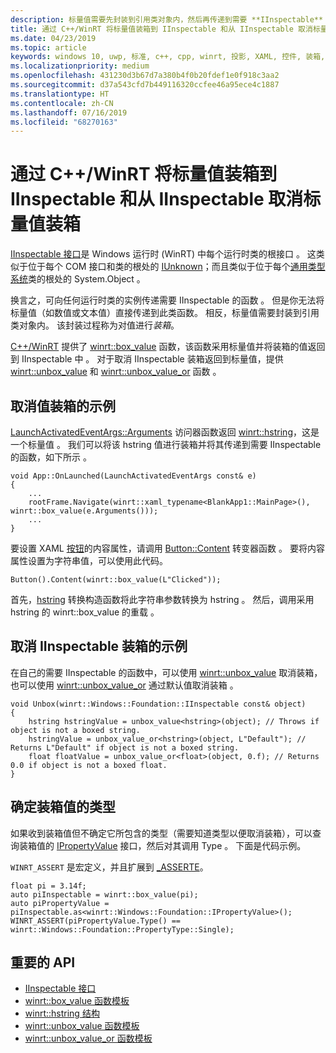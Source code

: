 ```yaml
---
description: 标量值需要先封装到引用类对象内，然后再传递到需要 **IInspectable** 的函数。 该封装过程称为对值进行*装箱*。
title: 通过 C++/WinRT 将标量值装箱到 IInspectable 和从 IInspectable 取消标量值装箱
ms.date: 04/23/2019
ms.topic: article
keywords: windows 10, uwp, 标准, c++, cpp, winrt, 投影, XAML, 控件, 装箱, 标量, 值
ms.localizationpriority: medium
ms.openlocfilehash: 431230d3b67d7a380b4f0b20fdef1e0f918c3aa2
ms.sourcegitcommit: d37a543cfd7b449116320ccfee46a95ece4c1887
ms.translationtype: HT
ms.contentlocale: zh-CN
ms.lasthandoff: 07/16/2019
ms.locfileid: "68270163"
---
```

# <a name="boxing-and-unboxing-scalar-values-to-iinspectable-with-cwinrt"></a>通过 C++/WinRT 将标量值装箱到 IInspectable 和从 IInspectable 取消标量值装箱
 
[IInspectable 接口](/windows/desktop/api/inspectable/nn-inspectable-iinspectable)是 Windows 运行时 (WinRT) 中每个运行时类的根接口  。 这类似于位于每个 COM 接口和类的根处的 [IUnknown](https://docs.microsoft.com/windows/desktop/api/unknwn/nn-unknwn-iunknown)；而且类似于位于每个[通用类型系统](https://docs.microsoft.com/dotnet/standard/base-types/common-type-system)类的根处的 System.Object   。

换言之，可向任何运行时类的实例传递需要 IInspectable 的函数  。 但是你无法将标量值（如数值或文本值）直接传递到此类函数。 相反，标量值需要封装到引用类对象内。 该封装过程称为对值进行*装箱*。

[C++/WinRT](/windows/uwp/cpp-and-winrt-apis/intro-to-using-cpp-with-winrt) 提供了 [winrt::box_value](/uwp/cpp-ref-for-winrt/box-value) 函数，该函数采用标量值并将装箱的值返回到 IInspectable 中   。 对于取消 IInspectable 装箱返回到标量值，提供 [winrt::unbox_value](/uwp/cpp-ref-for-winrt/unbox-value) 和 [winrt::unbox_value_or](/uwp/cpp-ref-for-winrt/unbox-value-or) 函数    。

## <a name="examples-of-boxing-a-value"></a>取消值装箱的示例
[LaunchActivatedEventArgs::Arguments](/uwp/api/windows.applicationmodel.activation.launchactivatedeventargs.Arguments) 访问器函数返回 [winrt::hstring](/uwp/cpp-ref-for-winrt/hstring)，这是一个标量值   。 我们可以将该 hstring 值进行装箱并将其传递到需要 IInspectable 的函数，如下所示   。

```cppwinrt
void App::OnLaunched(LaunchActivatedEventArgs const& e)
{
    ...
    rootFrame.Navigate(winrt::xaml_typename<BlankApp1::MainPage>(), winrt::box_value(e.Arguments()));
    ...
}
```

要设置 XAML [按钮](/uwp/api/windows.ui.xaml.controls.button)的内容属性，请调用 [Button::Content](/uwp/api/windows.ui.xaml.controls.contentcontrol.content?) 转变器函数   。 要将内容属性设置为字符串值，可以使用此代码。

```cppwinrt
Button().Content(winrt::box_value(L"Clicked"));
```

首先，[hstring](/uwp/cpp-ref-for-winrt/hstring) 转换构造函数将此字符串参数转换为 hstring   。 然后，调用采用 hstring 的 winrt::box_value 的重载   。

## <a name="examples-of-unboxing-an-iinspectable"></a>取消 IInspectable 装箱的示例
在自己的需要 IInspectable 的函数中，可以使用 [winrt::unbox_value](/uwp/cpp-ref-for-winrt/unbox-value) 取消装箱，也可以使用 [winrt::unbox_value_or](/uwp/cpp-ref-for-winrt/unbox-value-or) 通过默认值取消装箱    。

```cppwinrt
void Unbox(winrt::Windows::Foundation::IInspectable const& object)
{
    hstring hstringValue = unbox_value<hstring>(object); // Throws if object is not a boxed string.
    hstringValue = unbox_value_or<hstring>(object, L"Default"); // Returns L"Default" if object is not a boxed string.
    float floatValue = unbox_value_or<float>(object, 0.f); // Returns 0.0 if object is not a boxed float.
}
```

## <a name="determine-the-type-of-a-boxed-value"></a>确定装箱值的类型
如果收到装箱值但不确定它所包含的类型（需要知道类型以便取消装箱），可以查询装箱值的 [IPropertyValue](/uwp/api/windows.foundation.ipropertyvalue) 接口，然后对其调用 Type   。 下面是代码示例。

`WINRT_ASSERT` 是宏定义，并且扩展到 [_ASSERTE](/cpp/c-runtime-library/reference/assert-asserte-assert-expr-macros)。

```cppwinrt
float pi = 3.14f;
auto piInspectable = winrt::box_value(pi);
auto piPropertyValue = piInspectable.as<winrt::Windows::Foundation::IPropertyValue>();
WINRT_ASSERT(piPropertyValue.Type() == winrt::Windows::Foundation::PropertyType::Single);
```

## <a name="important-apis"></a>重要的 API
* [IInspectable 接口](/windows/desktop/api/inspectable/nn-inspectable-iinspectable)
* [winrt::box_value 函数模板](/uwp/cpp-ref-for-winrt/box-value)
* [winrt::hstring 结构](/uwp/cpp-ref-for-winrt/hstring)
* [winrt::unbox_value 函数模板](/uwp/cpp-ref-for-winrt/unbox-value)
* [winrt::unbox_value_or 函数模板](/uwp/cpp-ref-for-winrt/unbox-value-or)
